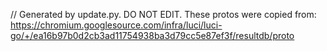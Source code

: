 // Generated by update.py. DO NOT EDIT.
These protos were copied from:
https://chromium.googlesource.com/infra/luci/luci-go/+/ea16b97b0d2cb3ad11754938ba3d79cc5e87ef3f/resultdb/proto
